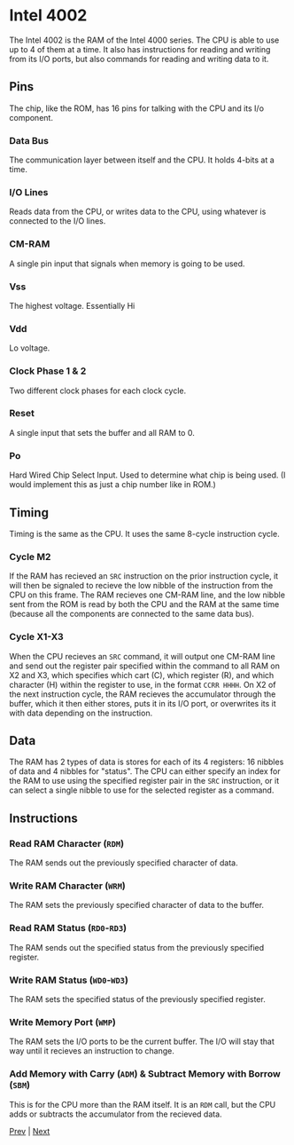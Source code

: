 # Intel 4002
The Intel 4002 is the RAM of the Intel 4000 series. The CPU is able to use up to 4 of them at a time. It also has instructions for reading and writing from its I/O ports, but also commands for reading and writing data to it.
## Pins
The chip, like the ROM, has 16 pins for talking with the CPU and its I/o component.
### Data Bus
The communication layer between itself and the CPU. It holds 4-bits at a time.
### I/O Lines
Reads data from the CPU, or writes data to the CPU, using whatever is connected to the I/O lines.
### CM-RAM
A single pin input that signals when memory is going to be used.
### Vss
The highest voltage. Essentially Hi
### Vdd
Lo voltage.
### Clock Phase 1 & 2
Two different clock phases for each clock cycle.
### Reset
A single input that sets the buffer and all RAM to 0.
### Po
Hard Wired Chip Select Input. Used to determine what chip is being used. (I would implement this as just a chip number like in ROM.)
## Timing
Timing is the same as the CPU. It uses the same 8-cycle instruction cycle.
### Cycle M2
If the RAM has recieved an `SRC` instruction on the prior instruction cycle, it will then be signaled to recieve the low nibble of the instruction from the CPU on this frame. The RAM recieves one CM-RAM line, and the low nibble sent from the ROM is read by both the CPU and the RAM at the same time (because all the components are connected to the same data bus).
### Cycle X1-X3
When the CPU recieves an `SRC` command, it will output one CM-RAM line and send out the register pair specified within the command to all RAM on X2 and X3, which specifies which cart (C), which register (R), and which character (H) within the register to use, in the format `CCRR HHHH`. On X2 of the next instruction cycle, the RAM recieves the accumulator through the buffer, which it then either stores, puts it in its I/O port, or overwrites its it with data depending on the instruction.
## Data
The RAM has 2 types of data is stores for each of its 4 registers: 16 nibbles of data and 4 nibbles for "status". The CPU can either specify an index for the RAM to use using the specified register pair in the `SRC` instruction, or it can select a single nibble to use for the selected register as a command.
## Instructions
### Read RAM Character (`RDM`)
The RAM sends out the previously specified character of data.
### Write RAM Character (`WRM`)
The RAM sets the previously specified character of data to the buffer.
### Read RAM Status (`RD0`-`RD3`)
The RAM sends out the specified status from the previously specified register.
### Write RAM Status (`WD0`-`WD3`)
The RAM sets the specified status of the previously specified register.
### Write Memory Port (`WMP`)
The RAM sets the I/O ports to be the current buffer. The I/O will stay that way until it recieves an instruction to change.
### Add Memory with Carry (`ADM`) & Subtract Memory with Borrow (`SBM`)
This is for the CPU more than the RAM itself. It is an `RDM` call, but the CPU adds or subtracts the accumulator from the recieved data.

[Prev](2_Intel-4001.md) | [Next](5_CPU-Instructions.md)